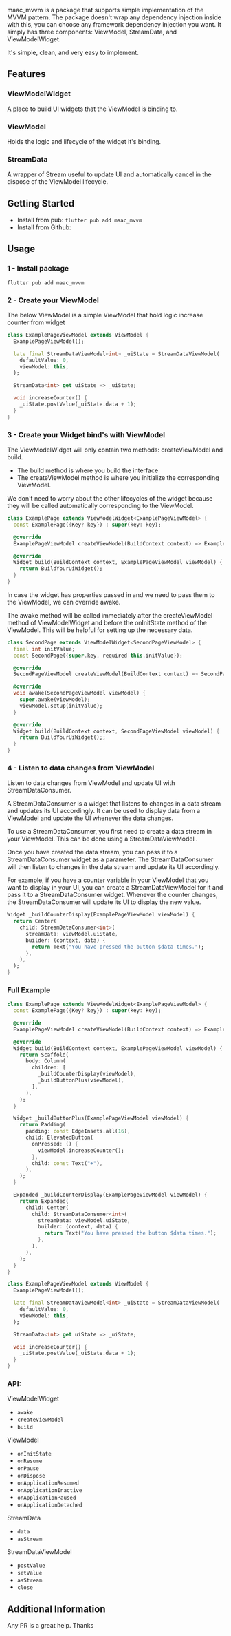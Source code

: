 maac_mvvm is a package that supports simple implementation of the MVVM pattern. 
The package doesn't wrap any dependency injection inside with this, you can choose any framework dependency injection you want. It simply has three components: ViewModel, StreamData, and ViewModelWidget. 

It's simple, clean, and very easy to implement.

## Features

### ViewModelWidget

A place to build UI widgets that the ViewModel is binding to.

### ViewModel

Holds the logic and lifecycle of the widget it's binding.

### StreamData

A wrapper of Stream useful to update UI and automatically cancel in the dispose of the ViewModel lifecycle.

## Getting Started

- Install from pub: `flutter pub add maac_mvvm`
- Install from Github:

## Usage
### 1 - Install package 
`flutter pub add maac_mvvm`
### 2 - Create your ViewModel
The below ViewModel is a simple ViewModel that hold logic increase counter from widget
```dart
class ExamplePageViewModel extends ViewModel {
  ExamplePageViewModel();

  late final StreamDataViewModel<int> _uiState = StreamDataViewModel(
    defaultValue: 0,
    viewModel: this,
  );

  StreamData<int> get uiState => _uiState;

  void increaseCounter() {
    _uiState.postValue(_uiState.data + 1);
  }
}
```
### 3 - Create your Widget bind's with ViewModel
The ViewModelWidget will only contain two methods: createViewModel and build. 

- The build method is where you build the interface  
- The createViewModel method is where you initialize the corresponding ViewModel. 

We don't need to worry about the other lifecycles of the widget because they will be called automatically corresponding to the ViewModel.




```dart
class ExamplePage extends ViewModelWidget<ExamplePageViewModel> {
  const ExamplePage({Key? key}) : super(key: key);

  @override
  ExamplePageViewModel createViewModel(BuildContext context) => ExamplePageViewModel();

  @override
  Widget build(BuildContext context, ExamplePageViewModel viewModel) {
    return BuildYourUiWidget();
  }
}
```
In case the widget has properties passed in and we need to pass them to the ViewModel, we can override awake. 

The awake method will be called immediately after the createViewModel method of ViewModelWidget and before the onInitState method of the ViewModel. This will be helpful for setting up the necessary data.
```dart
class SecondPage extends ViewModelWidget<SecondPageViewModel> {
  final int initValue;
  const SecondPage({super.key, required this.initValue});

  @override
  SecondPageViewModel createViewModel(BuildContext context) => SecondPageViewModel();

  @override
  void awake(SecondPageViewModel viewModel) {
    super.awake(viewModel);
    viewModel.setup(initValue);
  }

  @override
  Widget build(BuildContext context, SecondPageViewModel viewModel) {
    return BuildYourUiWidget();;
  }
}
```
### 4 - Listen to data changes from ViewModel
Listen to data changes from ViewModel and update UI with StreamDataConsumer.

A StreamDataConsumer is a widget that listens to changes in a data stream and updates its UI accordingly. It can be used to display data from a ViewModel and update the UI whenever the data changes.

To use a StreamDataConsumer, you first need to create a data stream in your ViewModel. This can be done using a StreamDataViewModel .

Once you have created the data stream, you can pass it to a StreamDataConsumer widget as a parameter. The StreamDataConsumer will then listen to changes in the data stream and update its UI accordingly.

For example, if you have a counter variable in your ViewModel that you want to display in your UI, you can create a StreamDataViewModel for it and pass it to a StreamDataConsumer widget. Whenever the counter changes, the StreamDataConsumer will update its UI to display the new value.
```dart
Widget _buildCounterDisplay(ExamplePageViewModel viewModel) {
  return Center(
    child: StreamDataConsumer<int>(
      streamData: viewModel.uiState,
      builder: (context, data) {
        return Text("You have pressed the button $data times.");
      },
    ),
  );
}
```

### Full Example
```dart
class ExamplePage extends ViewModelWidget<ExamplePageViewModel> {
  const ExamplePage({Key? key}) : super(key: key);

  @override
  ExamplePageViewModel createViewModel(BuildContext context) => ExamplePageViewModel();

  @override
  Widget build(BuildContext context, ExamplePageViewModel viewModel) {
    return Scaffold(
      body: Column(
        children: [
          _buildCounterDisplay(viewModel),
          _buildButtonPlus(viewModel),
        ],
      ),
    );
  }

  Widget _buildButtonPlus(ExamplePageViewModel viewModel) {
    return Padding(
      padding: const EdgeInsets.all(16),
      child: ElevatedButton(
        onPressed: () {
          viewModel.increaseCounter();
        },
        child: const Text("+"),
      ),
    );
  }

  Expanded _buildCounterDisplay(ExamplePageViewModel viewModel) {
    return Expanded(
      child: Center(
        child: StreamDataConsumer<int>(
          streamData: viewModel.uiState,
          builder: (context, data) {
            return Text("You have pressed the button $data times.");
          },
        ),
      ),
    );
  }
}

class ExamplePageViewModel extends ViewModel {
  ExamplePageViewModel();

  late final StreamDataViewModel<int> _uiState = StreamDataViewModel(
    defaultValue: 0,
    viewModel: this,
  );

  StreamData<int> get uiState => _uiState;

  void increaseCounter() {
    _uiState.postValue(_uiState.data + 1);
  }
}
```

### API:
ViewModelWidget
- `awake`
- `createViewModel`
- `build`

ViewModel
- `onInitState`
- `onResume`
- `onPause`
- `onDispose`
- `onApplicationResumed`
- `onApplicationInactive`
- `onApplicationPaused`
- `onApplicationDetached`

StreamData
- `data`
- `asStream`

StreamDataViewModel
- `postValue`
- `setValue`
- `asStream`
- `close`

## Additional Information
Any PR is a great help. Thanks
